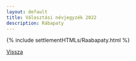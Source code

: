 ```yaml
---
layout: default
title: Választási névjegyzék 2022
description: Rábapaty
---
```


{% include settlementHTMLs/Raabapaty.html %}

[Vissza](../)